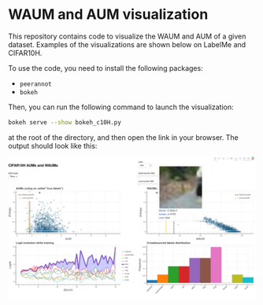 # WAUM and AUM visualization

This repository contains code to visualize the WAUM and AUM of a given dataset. Examples of the visualizations are shown below on LabelMe and CIFAR10H.


To use the code, you need to install the following packages:
- `peerannot`
- `bokeh`

Then, you can run the following command to launch the visualization:
```bash
bokeh serve --show bokeh_c10H.py
```
at the root of the directory, and then open the link in your browser.
The output should look like this:
<!-- insert image bokeh.png-->
<img src="./images/bokeh.png" alt="drawing" width="600"/>
